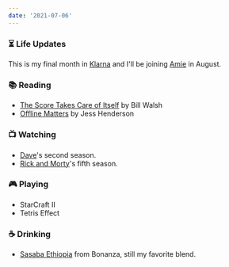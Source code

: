 ```yaml
---
date: '2021-07-06'
---
```


### ⏳ Life Updates

This is my final month in [Klarna](https://www.klarna.com/) and I'll be joining [Amie](https://amie.so) in August.

### 📚 Reading

- [The Score Takes Care of Itself](https://www.goodreads.com/book/show/6342995-the-score-takes-care-of-itself) by Bill Walsh
- [Offline Matters](https://offline-matters.com) by Jess Henderson

### 📺 Watching

- [Dave](https://www.imdb.com/title/tt8531222/)'s second season.
- [Rick and Morty](https://www.imdb.com/title/tt2861424/)'s fifth season.

### 🎮 Playing

- StarCraft II
- Tetris Effect

### ☕️ Drinking

- [Sasaba Ethiopia](https://shop.bonanzacoffee.de/products/sasaba) from Bonanza, still my favorite blend.
